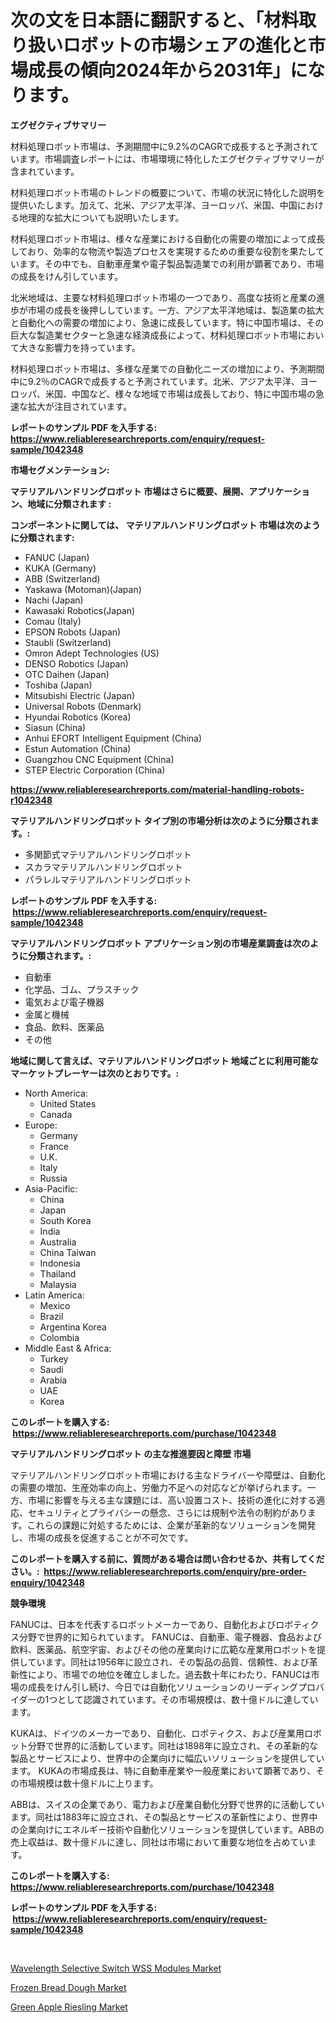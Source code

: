 <p><h1>次の文を日本語に翻訳すると、「材料取り扱いロボットの市場シェアの進化と市場成長の傾向2024年から2031年」になります。</h1></p><p><strong>エグゼクティブサマリー</strong></p>
<p><p>材料処理ロボット市場は、予測期間中に9.2%のCAGRで成長すると予測されています。市場調査レポートには、市場環境に特化したエグゼクティブサマリーが含まれています。</p><p>材料処理ロボット市場のトレンドの概要について、市場の状況に特化した説明を提供いたします。加えて、北米、アジア太平洋、ヨーロッパ、米国、中国における地理的な拡大についても説明いたします。</p><p>材料処理ロボット市場は、様々な産業における自動化の需要の増加によって成長しており、効率的な物流や製造プロセスを実現するための重要な役割を果たしています。その中でも、自動車産業や電子製品製造業での利用が顕著であり、市場の成長をけん引しています。</p><p>北米地域は、主要な材料処理ロボット市場の一つであり、高度な技術と産業の進歩が市場の成長を後押ししています。一方、アジア太平洋地域は、製造業の拡大と自動化への需要の増加により、急速に成長しています。特に中国市場は、その巨大な製造業セクターと急速な経済成長によって、材料処理ロボット市場において大きな影響力を持っています。</p><p>材料処理ロボット市場は、多様な産業での自動化ニーズの増加により、予測期間中に9.2％のCAGRで成長すると予測されています。北米、アジア太平洋、ヨーロッパ、米国、中国など、様々な地域で市場は成長しており、特に中国市場の急速な拡大が注目されています。</p></p>
<p><strong>レポートのサンプル PDF を入手する: <a href="https://www.reliableresearchreports.com/enquiry/request-sample/1042348">https://www.reliableresearchreports.com/enquiry/request-sample/1042348</a></strong></p>
<p><strong>市場セグメンテーション:</strong></p>
<p><strong> マテリアルハンドリングロボット 市場はさらに概要、展開、アプリケーション、地域に分類されます :</strong></p>
<p><strong>コンポーネントに関しては、 マテリアルハンドリングロボット 市場は次のように分類されます: &nbsp;</strong></p>
<p><ul><li>FANUC (Japan)</li><li>KUKA (Germany)</li><li>ABB (Switzerland)</li><li>Yaskawa (Motoman)(Japan)</li><li>Nachi (Japan)</li><li>Kawasaki Robotics(Japan)</li><li>Comau (Italy)</li><li>EPSON Robots (Japan)</li><li>Staubli (Switzerland)</li><li>Omron Adept Technologies (US)</li><li>DENSO Robotics (Japan)</li><li>OTC Daihen (Japan)</li><li>Toshiba (Japan)</li><li>Mitsubishi Electric (Japan)</li><li>Universal Robots (Denmark)</li><li>Hyundai Robotics (Korea)</li><li>Siasun (China)</li><li>Anhui EFORT Intelligent Equipment (China)</li><li>Estun Automation (China)</li><li>Guangzhou CNC Equipment (China)</li><li>STEP Electric Corporation (China)</li></ul></p>
<p><strong><a href="https://www.reliableresearchreports.com/material-handling-robots-r1042348">https://www.reliableresearchreports.com/material-handling-robots-r1042348</a></strong></p>
<p><strong> マテリアルハンドリングロボット タイプ別の市場分析は次のように分類されます。:</strong></p>
<p><ul><li>多関節式マテリアルハンドリングロボット</li><li>スカラマテリアルハンドリングロボット</li><li>パラレルマテリアルハンドリングロボット</li></ul></p>
<p><strong>レポートのサンプル PDF を入手する: &nbsp;<a href="https://www.reliableresearchreports.com/enquiry/request-sample/1042348">https://www.reliableresearchreports.com/enquiry/request-sample/1042348</a></strong></p>
<p><strong> マテリアルハンドリングロボット アプリケーション別の市場産業調査は次のように分類されます。:</strong></p>
<p><ul><li>自動車</li><li>化学品、ゴム、プラスチック</li><li>電気および電子機器</li><li>金属と機械</li><li>食品、飲料、医薬品</li><li>その他</li></ul></p>
<p><strong>地域に関して言えば、マテリアルハンドリングロボット 地域ごとに利用可能なマーケットプレーヤーは次のとおりです。:</strong></p>
<p><ul>
    <li>
        North America:
        <ul>
            <li>United States</li>
            <li>Canada</li>
        </ul>
    </li>
    <li>
        Europe:
        <ul>
            <li>Germany</li>
            <li>France</li>
            <li>U.K.</li>
            <li>Italy</li>
            <li>Russia</li>
        </ul>
    </li>
    <li>
        Asia-Pacific:
        <ul>
            <li>China</li>
            <li>Japan</li>
            <li>South Korea</li>
            <li>India</li>
            <li>Australia</li>
            <li>China Taiwan</li>
            <li>Indonesia</li>
            <li>Thailand</li>
            <li>Malaysia</li>
        </ul>
    </li>
    <li>
        Latin America:
        <ul>
            <li>Mexico</li>
            <li>Brazil</li>
            <li>Argentina Korea</li>
            <li>Colombia</li>
        </ul>
    </li>
    <li>
        Middle East & Africa:
        <ul>
            <li>Turkey</li>
            <li>Saudi</li>
            <li>Arabia</li>
            <li>UAE</li>
            <li>Korea</li>
        </ul>
    </li>
    </ul></p>
<p><strong>このレポートを購入する: &nbsp;<a href="https://www.reliableresearchreports.com/purchase/1042348">https://www.reliableresearchreports.com/purchase/1042348</a></strong></p>
<p><strong>マテリアルハンドリングロボット の主な推進要因と障壁 市場</strong></p>
<p><p>マテリアルハンドリングロボット市場における主なドライバーや障壁は、自動化の需要の増加、生産効率の向上、労働力不足への対応などが挙げられます。一方、市場に影響を与える主な課題には、高い設置コスト、技術の進化に対する適応、セキュリティとプライバシーの懸念、さらには規制や法令の制約があります。これらの課題に対処するためには、企業が革新的なソリューションを開発し、市場の成長を促進することが不可欠です。</p></p>
<p><strong>このレポートを購入する前に、質問がある場合は問い合わせるか、共有してください。:&nbsp; <a href="https://www.reliableresearchreports.com/enquiry/pre-order-enquiry/1042348">https://www.reliableresearchreports.com/enquiry/pre-order-enquiry/1042348</a></strong></p>
<p><strong>競争環境</strong></p>
<p><p>FANUCは、日本を代表するロボットメーカーであり、自動化およびロボティクス分野で世界的に知られています。 FANUCは、自動車、電子機器、食品および飲料、医薬品、航空宇宙、およびその他の産業向けに広範な産業用ロボットを提供しています。同社は1956年に設立され、その製品の品質、信頼性、および革新性により、市場での地位を確立しました。過去数十年にわたり、FANUCは市場の成長をけん引し続け、今日では自動化ソリューションのリーディングプロバイダーの1つとして認識されています。その市場規模は、数十億ドルに達しています。</p><p>KUKAは、ドイツのメーカーであり、自動化、ロボティクス、および産業用ロボット分野で世界的に活動しています。同社は1898年に設立され、その革新的な製品とサービスにより、世界中の企業向けに幅広いソリューションを提供しています。 KUKAの市場成長は、特に自動車産業や一般産業において顕著であり、その市場規模は数十億ドルに上ります。</p><p>ABBは、スイスの企業であり、電力および産業自動化分野で世界的に活動しています。同社は1883年に設立され、その製品とサービスの革新性により、世界中の企業向けにエネルギー技術や自動化ソリューションを提供しています。ABBの売上収益は、数十億ドルに達し、同社は市場において重要な地位を占めています。</p></p>
<p><strong>このレポートを購入する: &nbsp; <a href="https://www.reliableresearchreports.com/purchase/1042348">https://www.reliableresearchreports.com/purchase/1042348</a></strong></p>
<p><strong>レポートのサンプル PDF を入手する: &nbsp;<a href="https://www.reliableresearchreports.com/enquiry/request-sample/1042348">https://www.reliableresearchreports.com/enquiry/request-sample/1042348</a></strong><strong></strong></p>
<p>&nbsp;</p>
<p><p><a href="https://www.linkedin.com/pulse/wavelength-selective-switch-wss-modules-market-furnishes-information-ukywf?trackingId=9bP60dgjC%2B5JXcnTp9Tu0w%3D%3D">Wavelength Selective Switch WSS Modules Market</a></p><p><a href="https://artistic-helicopter-ca9.notion.site/Frozen-Bread-Dough-Market-Insight-Market-Trends-Growth-Forecasted-from-2024-TO-2031-f2bbbc8487de4f1f9271e7354d0ba513">Frozen Bread Dough Market</a></p><p><a href="https://valiant-lunge-8fe.notion.site/Green-Apple-Riesling-Market-Size-Reveals-the-Best-Marketing-Channels-In-Global-Industry-47697d66ea8e47c39d02f34c877d8a03">Green Apple Riesling Market</a></p></p>